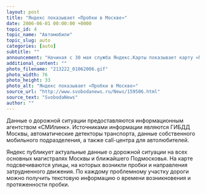 ```yaml
---
layout: post
title: "Яндекс показывает «Пробки в Москве»"
date: 2006-06-01 00:00:00 +0000
topic_id: 4
topic_name: "Автомобили"
topic_slug: auto
categories: [auto]
subtitle: ""
announcement: "Начиная с 30 мая служба Яндекс.Карты показывает карту «Пробки в Москве». Информация о том, насколько загружены улицы города, обновляется каждые четыре минуты"
additional_content: ""
photo_filename: "213222_01062006.gif"
photo_width: 76
photo_height: 33
photo_alt: "Яндекс показывает «Пробки в Москве»"
source_url: "http://www.svobodanews.ru/News/159506.html"
source_text: "SvobodaNews"
author: ""
---
```

Данные о дорожной ситуации предоставляются информационным агентством «СМИлинк». Источниками информации являются ГИБДД Москвы, автоматические детекторы транспорта, данные собственного мобильного подразделения, а также call-центра для автолюбителей.

Яндекс публикует актуальные данные о дорожной ситуации на всех основных магистралях Москвы и ближайшего Подмосковья. На карте подсвечиваются улицы, на которых возникли пробки и направления затрудненного движения. По каждому проблемному участку дороги можно получить текстовую информацию о времени возникновения и протяженности пробки.
